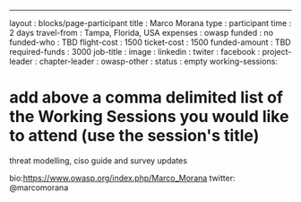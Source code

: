 ---
layout          : blocks/page-participant
title           : Marco Morana
type            : participant
time            : 2 days
travel-from     : Tampa, Florida, USA
expenses        : owasp
funded          : no
funded-who      : TBD
flight-cost     : 1500
ticket-cost     : 1500
funded-amount   : TBD
required-funds  : 3000
job-title       :
image           :
linkedin        :
twiter          :
facebook        :
project-leader  :
chapter-leader  :
owasp-other     :
status          : empty
working-sessions:
# add above a comma delimited list of the Working Sessions you would like to attend (use the session's title)
threat modelling, ciso guide and survey updates

bio:https://www.owasp.org/index.php/Marco_Morana
twitter: @marcomorana
